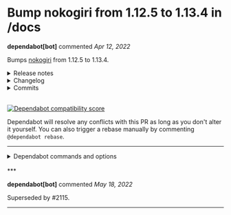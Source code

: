 # Bump nokogiri from 1.12.5 to 1.13.4 in /docs

**dependabot[bot]** commented *Apr 12, 2022*

Bumps [nokogiri](https://github.com/sparklemotion/nokogiri) from 1.12.5 to 1.13.4.
<details>
<summary>Release notes</summary>
<p><em>Sourced from <a href="https://github.com/sparklemotion/nokogiri/releases">nokogiri's releases</a>.</em></p>
<blockquote>
<h2>1.13.4 / 2022-04-11</h2>
<h3>Security</h3>
<ul>
<li>Address <a href="https://nvd.nist.gov/vuln/detail/CVE-2022-24836">CVE-2022-24836</a>, a regular expression denial-of-service vulnerability. See <a href="https://github.com/sparklemotion/nokogiri/security/advisories/GHSA-crjr-9rc5-ghw8">GHSA-crjr-9rc5-ghw8</a> for more information.</li>
<li>[CRuby] Vendored zlib is updated to address <a href="https://nvd.nist.gov/vuln/detail/CVE-2018-25032">CVE-2018-25032</a>. See <a href="https://github.com/sparklemotion/nokogiri/security/advisories/GHSA-v6gp-9mmm-c6p5">GHSA-v6gp-9mmm-c6p5</a> for more information.</li>
<li>[JRuby] Vendored Xerces-J (<code>xerces:xercesImpl</code>) is updated to address <a href="https://nvd.nist.gov/vuln/detail/CVE-2022-23437">CVE-2022-23437</a>. See <a href="https://github.com/sparklemotion/nokogiri/security/advisories/GHSA-xxx9-3xcr-gjj3">GHSA-xxx9-3xcr-gjj3</a> for more information.</li>
<li>[JRuby] Vendored nekohtml (<code>org.cyberneko.html</code>) is updated to address <a href="https://nvd.nist.gov/vuln/detail/CVE-2022-24839">CVE-2022-24839</a>. See <a href="https://github.com/sparklemotion/nokogiri/security/advisories/GHSA-gx8x-g87m-h5q6">GHSA-gx8x-g87m-h5q6</a> for more information.</li>
</ul>
<h3>Dependencies</h3>
<ul>
<li>[CRuby] Vendored zlib is updated from 1.2.11 to 1.2.12. (See <a href="https://github.com/sparklemotion/nokogiri/blob/v1.13.x/LICENSE-DEPENDENCIES.md#platform-releases">LICENSE-DEPENDENCIES.md</a> for details on which packages redistribute this library.)</li>
<li>[JRuby] Vendored Xerces-J (<code>xerces:xercesImpl</code>) is updated from 2.12.0 to 2.12.2.</li>
<li>[JRuby] Vendored nekohtml (<code>org.cyberneko.html</code>) is updated from a fork of 1.9.21 to 1.9.22.noko2. This fork is now publicly developed at <a href="https://github.com/sparklemotion/nekohtml">https://github.com/sparklemotion/nekohtml</a></li>
</ul>
<hr />
<p>sha256sum:</p>
<pre><code>095ff1995ed3dda3ea98a5f08bdc54bef02be1ce4e7c81034c4812e5e7c6e7e3  nokogiri-1.13.4-aarch64-linux.gem
7ebfc7415c819bcd4e849627e879cef2fb328bec90e802e50d74ccd13a60ec75  nokogiri-1.13.4-arm64-darwin.gem
41efd87c121991de26ef0393ac713d687e539813c3b79e454a2e3ffeecd107ea  nokogiri-1.13.4-java.gem
ab547504692ada0cec9d2e4e15afab659677c3f4c1ac3ea639bf5212b65246a1  nokogiri-1.13.4-x64-mingw-ucrt.gem
fa5c64cfdb71642ed647428e4d0d75ee0f4d189cfb63560c66fd8bdf99eb146b  nokogiri-1.13.4-x64-mingw32.gem
d6f07cbcbc28b75e8ac5d6e729ffba3602dffa0ad16ffac2322c9b4eb9b971fc  nokogiri-1.13.4-x86-linux.gem
0f7a4fd13e25abe3f98663fef0d115d58fdeff62cf23fef12d368e42adad2ce6  nokogiri-1.13.4-x86-mingw32.gem
3eef282f00ad360304fbcd5d72eb1710ff41138efda9513bb49eec832db5fa3e  nokogiri-1.13.4-x86_64-darwin.gem
3978610354ec67b59c128d23259c87b18374ee1f61cb9ed99de7143a88e70204  nokogiri-1.13.4-x86_64-linux.gem
0d46044eb39271e3360dae95ed6061ce17bc0028d475651dc48db393488c83bc  nokogiri-1.13.4.gem
</code></pre>
<h2>1.13.3 / 2022-02-21</h2>
<h3>Fixed</h3>
<ul>
<li>[CRuby] Revert a HTML4 parser bug in libxml 2.9.13 (introduced in Nokogiri v1.13.2). The bug causes libxml2's HTML4 parser to fail to recover when encountering a bare <code>&lt;</code> character in some contexts. This version of Nokogiri restores the earlier behavior, which is to recover from the parse error and treat the <code>&lt;</code> as normal character data (which will be serialized as <code>&amp;lt;</code> in a text node). The bug (and the fix) is only relevant when the <code>RECOVER</code> parse option is set, as it is by default. [<a href="https://github-redirect.dependabot.com/sparklemotion/nokogiri/issues/2461">#2461</a>]</li>
</ul>
<hr />
<p>SHA256 checksums:</p>
<pre><code>025a4e333f6f903072a919f5f75b03a8f70e4969dab4280375b73f9d8ff8d2c0  nokogiri-1.13.3-aarch64-linux.gem
b9cb59c6a6da8cf4dbee5dbb569c7cc95a6741392e69053544e0f40b15ab9ad5  nokogiri-1.13.3-arm64-darwin.gem
e55d18cee64c19d51d35ad80634e465dbcdd46ac4233cb42c1e410307244ebae  nokogiri-1.13.3-java.gem
53e2d68116cd00a873406b8bdb90c78a6f10e00df7ddf917a639ac137719b67b  nokogiri-1.13.3-x64-mingw-ucrt.gem
b5f39ebb662a1be7d1c61f8f0a2a683f1bb11690a6f00a99a1aa23a071f80145  nokogiri-1.13.3-x64-mingw32.gem
7c0de5863aace4bbbc73c4766cf084d1f0b7a495591e46d1666200cede404432  nokogiri-1.13.3-x86-linux.gem
&lt;/tr&gt;&lt;/table&gt; 
</code></pre>
</blockquote>
<p>... (truncated)</p>
</details>
<details>
<summary>Changelog</summary>
<p><em>Sourced from <a href="https://github.com/sparklemotion/nokogiri/blob/v1.13.4/CHANGELOG.md">nokogiri's changelog</a>.</em></p>
<blockquote>
<h2>1.13.4 / 2022-04-11</h2>
<h3>Security</h3>
<ul>
<li>Address <a href="https://nvd.nist.gov/vuln/detail/CVE-2022-24836">CVE-2022-24836</a>, a regular expression denial-of-service vulnerability. See <a href="https://github.com/sparklemotion/nokogiri/security/advisories/GHSA-crjr-9rc5-ghw8">GHSA-crjr-9rc5-ghw8</a> for more information.</li>
<li>[CRuby] Vendored zlib is updated to address <a href="https://nvd.nist.gov/vuln/detail/CVE-2018-25032">CVE-2018-25032</a>. See <a href="https://github.com/sparklemotion/nokogiri/security/advisories/GHSA-v6gp-9mmm-c6p5">GHSA-v6gp-9mmm-c6p5</a> for more information.</li>
<li>[JRuby] Vendored Xerces-J (<code>xerces:xercesImpl</code>) is updated to address <a href="https://nvd.nist.gov/vuln/detail/CVE-2022-23437">CVE-2022-23437</a>. See <a href="https://github.com/sparklemotion/nokogiri/security/advisories/GHSA-xxx9-3xcr-gjj3">GHSA-xxx9-3xcr-gjj3</a> for more information.</li>
<li>[JRuby] Vendored nekohtml (<code>org.cyberneko.html</code>) is updated to address <a href="https://nvd.nist.gov/vuln/detail/CVE-2022-24839">CVE-2022-24839</a>. See <a href="https://github.com/sparklemotion/nokogiri/security/advisories/GHSA-gx8x-g87m-h5q6">GHSA-gx8x-g87m-h5q6</a> for more information.</li>
</ul>
<h3>Dependencies</h3>
<ul>
<li>[CRuby] Vendored zlib is updated from 1.2.11 to 1.2.12. (See <a href="https://github.com/sparklemotion/nokogiri/blob/v1.13.x/LICENSE-DEPENDENCIES.md#platform-releases">LICENSE-DEPENDENCIES.md</a> for details on which packages redistribute this library.)</li>
<li>[JRuby] Vendored Xerces-J (<code>xerces:xercesImpl</code>) is updated from 2.12.0 to 2.12.2.</li>
<li>[JRuby] Vendored nekohtml (<code>org.cyberneko.html</code>) is updated from a fork of 1.9.21 to 1.9.22.noko2. This fork is now publicly developed at <a href="https://github.com/sparklemotion/nekohtml">https://github.com/sparklemotion/nekohtml</a></li>
</ul>
<h2>1.13.3 / 2022-02-21</h2>
<h3>Fixed</h3>
<ul>
<li>[CRuby] Revert a HTML4 parser bug in libxml 2.9.13 (introduced in Nokogiri v1.13.2). The bug causes libxml2's HTML4 parser to fail to recover when encountering a bare <code>&lt;</code> character in some contexts. This version of Nokogiri restores the earlier behavior, which is to recover from the parse error and treat the <code>&lt;</code> as normal character data (which will be serialized as <code>&amp;lt;</code> in a text node). The bug (and the fix) is only relevant when the <code>RECOVER</code> parse option is set, as it is by default. [<a href="https://github-redirect.dependabot.com/sparklemotion/nokogiri/issues/2461">#2461</a>]</li>
</ul>
<h2>1.13.2 / 2022-02-21</h2>
<h3>Security</h3>
<ul>
<li>[CRuby] Vendored libxml2 is updated from 2.9.12 to 2.9.13. This update addresses <a href="https://nvd.nist.gov/vuln/detail/CVE-2022-23308">CVE-2022-23308</a>.</li>
<li>[CRuby] Vendored libxslt is updated from 1.1.34 to 1.1.35. This update addresses <a href="https://nvd.nist.gov/vuln/detail/CVE-2021-30560">CVE-2021-30560</a>.</li>
</ul>
<p>Please see <a href="https://github.com/sparklemotion/nokogiri/security/advisories/GHSA-fq42-c5rg-92c2">GHSA-fq42-c5rg-92c2</a> for more information about these CVEs.</p>
<h3>Dependencies</h3>
<ul>
<li>[CRuby] Vendored libxml2 is updated from 2.9.12 to 2.9.13. Full changelog is available at <a href="https://download.gnome.org/sources/libxml2/2.9/libxml2-2.9.13.news">https://download.gnome.org/sources/libxml2/2.9/libxml2-2.9.13.news</a></li>
<li>[CRuby] Vendored libxslt is updated from 1.1.34 to 1.1.35. Full changelog is available at <a href="https://download.gnome.org/sources/libxslt/1.1/libxslt-1.1.35.news">https://download.gnome.org/sources/libxslt/1.1/libxslt-1.1.35.news</a></li>
</ul>
<h2>1.13.1 / 2022-01-13</h2>
<h3>Fixed</h3>
<ul>
<li>Fix <code>Nokogiri::XSLT.quote_params</code> regression in v1.13.0 that raised an exception when non-string stylesheet parameters were passed. Non-string parameters (e.g., integers and symbols) are now explicitly supported and both keys and values will be stringified with <code>#to_s</code>. [<a href="https://github-redirect.dependabot.com/sparklemotion/nokogiri/issues/2418">#2418</a>]</li>
<li>Fix CSS selector query regression in v1.13.0 that raised an <code>Nokogiri::XML::XPath::SyntaxError</code> when parsing XPath attributes mixed into the CSS query. Although this mash-up of XPath and CSS syntax previously worked unintentionally, it is now an officially supported feature and is documented as such. [<a href="https://github-redirect.dependabot.com/sparklemotion/nokogiri/issues/2419">#2419</a>]</li>
</ul>
<h2>1.13.0 / 2022-01-06</h2>
<!-- raw HTML omitted -->
</blockquote>
<p>... (truncated)</p>
</details>
<details>
<summary>Commits</summary>
<ul>
<li><a href="https://github.com/sparklemotion/nokogiri/commit/4e2c4b2571dc58af294f61e6fd923f0d1698c036"><code>4e2c4b2</code></a> version bump to v1.13.4</li>
<li><a href="https://github.com/sparklemotion/nokogiri/commit/6a20ee4d5d203d7d43096ec4d133e06cc3ba2339"><code>6a20ee4</code></a> Merge pull request <a href="https://github-redirect.dependabot.com/sparklemotion/nokogiri/issues/2510">#2510</a> from sparklemotion/flavorjones-encoding-reader-perfo...</li>
<li><a href="https://github.com/sparklemotion/nokogiri/commit/b848031a598545f3383e282596349ee0d42db99b"><code>b848031</code></a> Merge pull request <a href="https://github-redirect.dependabot.com/sparklemotion/nokogiri/issues/2509">#2509</a> from sparklemotion/flavorjones-parse-processing-inst...</li>
<li><a href="https://github.com/sparklemotion/nokogiri/commit/c0ecf3b6ef90fd0032b348988b7111026c0dd060"><code>c0ecf3b</code></a> test: pend the LIBXML_LOADED_VERSION test on freebsd</li>
<li><a href="https://github.com/sparklemotion/nokogiri/commit/e444525ef1634b675cd1cf52d39f4320ef0aecfd"><code>e444525</code></a> fix(perf): HTML4::EncodingReader detection</li>
<li><a href="https://github.com/sparklemotion/nokogiri/commit/1eb5580666187fdde82966f7937dd12f44cc5637"><code>1eb5580</code></a> style(rubocop): allow intentional use of empty initializer</li>
<li><a href="https://github.com/sparklemotion/nokogiri/commit/0feac5af685dc2fccfbafc33350bf49aab9423ba"><code>0feac5a</code></a> fix(dep): HTML parsing of processing instructions</li>
<li><a href="https://github.com/sparklemotion/nokogiri/commit/db72b906c5ae9c08920a6ef73db07d55f6da2951"><code>db72b90</code></a> test: recent nekohtml versions do not consider 'a' to be inline</li>
<li><a href="https://github.com/sparklemotion/nokogiri/commit/2af2a87985290673e4aeb93746a0d638f417060b"><code>2af2a87</code></a> style(rubocop): allow intentional use of empty initializer</li>
<li><a href="https://github.com/sparklemotion/nokogiri/commit/ba7a28c9a2f150b87fe3a48d58f2cd93d810a5a0"><code>ba7a28c</code></a> Merge pull request <a href="https://github-redirect.dependabot.com/sparklemotion/nokogiri/issues/2499">#2499</a> from sparklemotion/2441-xerces-2.12.2-backport-v1.13.x</li>
<li>Additional commits viewable in <a href="https://github.com/sparklemotion/nokogiri/compare/v1.12.5...v1.13.4">compare view</a></li>
</ul>
</details>
<br />


[![Dependabot compatibility score](https://dependabot-badges.githubapp.com/badges/compatibility_score?dependency-name=nokogiri&package-manager=bundler&previous-version=1.12.5&new-version=1.13.4)](https://docs.github.com/en/github/managing-security-vulnerabilities/about-dependabot-security-updates#about-compatibility-scores)

Dependabot will resolve any conflicts with this PR as long as you don't alter it yourself. You can also trigger a rebase manually by commenting `@dependabot rebase`.

[//]: # (dependabot-automerge-start)
[//]: # (dependabot-automerge-end)

---

<details>
<summary>Dependabot commands and options</summary>
<br />

You can trigger Dependabot actions by commenting on this PR:
- `@dependabot rebase` will rebase this PR
- `@dependabot recreate` will recreate this PR, overwriting any edits that have been made to it
- `@dependabot merge` will merge this PR after your CI passes on it
- `@dependabot squash and merge` will squash and merge this PR after your CI passes on it
- `@dependabot cancel merge` will cancel a previously requested merge and block automerging
- `@dependabot reopen` will reopen this PR if it is closed
- `@dependabot close` will close this PR and stop Dependabot recreating it. You can achieve the same result by closing it manually
- `@dependabot ignore this major version` will close this PR and stop Dependabot creating any more for this major version (unless you reopen the PR or upgrade to it yourself)
- `@dependabot ignore this minor version` will close this PR and stop Dependabot creating any more for this minor version (unless you reopen the PR or upgrade to it yourself)
- `@dependabot ignore this dependency` will close this PR and stop Dependabot creating any more for this dependency (unless you reopen the PR or upgrade to it yourself)
- `@dependabot use these labels` will set the current labels as the default for future PRs for this repo and language
- `@dependabot use these reviewers` will set the current reviewers as the default for future PRs for this repo and language
- `@dependabot use these assignees` will set the current assignees as the default for future PRs for this repo and language
- `@dependabot use this milestone` will set the current milestone as the default for future PRs for this repo and language

You can disable automated security fix PRs for this repo from the [Security Alerts page](https://github.com/gruntwork-io/terragrunt/network/alerts).

</details>
<br />
***


**dependabot[bot]** commented *May 18, 2022*

Superseded by #2115.
***

